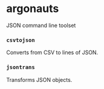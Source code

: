 argonauts
=========

JSON command line toolset

### `csvtojson`

Converts from CSV to lines of JSON.

### `jsontrans`

Transforms JSON objects.
